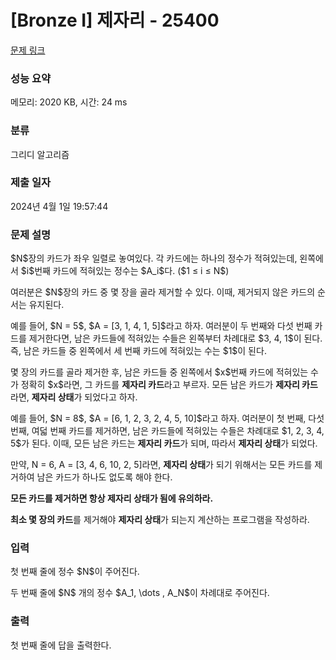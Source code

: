 # [Bronze I] 제자리 - 25400 

[문제 링크](https://www.acmicpc.net/problem/25400) 

### 성능 요약

메모리: 2020 KB, 시간: 24 ms

### 분류

그리디 알고리즘

### 제출 일자

2024년 4월 1일 19:57:44

### 문제 설명

<p>$N$장의 카드가 좌우 일렬로 놓여있다. 각 카드에는 하나의 정수가 적혀있는데, 왼쪽에서 $i$번째 카드에 적혀있는 정수는 $A_i$다. ($1 ≤ i ≤ N$)</p>

<p>여러분은 $N$장의 카드 중 몇 장을 골라 제거할 수 있다. 이때, 제거되지 않은 카드의 순서는 유지된다.</p>

<p>예를 들어, $N = 5$, $A = [3, 1, 4, 1, 5]$라고 하자. 여러분이 두 번째와 다섯 번째 카드를 제거한다면, 남은 카드들에 적혀있는 수들은 왼쪽부터 차례대로 $3, 4, 1$이 된다. 즉, 남은 카드들 중 왼쪽에서 세 번째 카드에 적혀있는 수는 $1$이 된다.</p>

<p>몇 장의 카드를 골라 제거한 후, 남은 카드들 중 왼쪽에서 $x$번째 카드에 적혀있는 수가 정확히 $x$라면, 그 카드를 <strong>제자리 카드</strong>라고 부르자. 모든 남은 카드가 <strong>제자리 카드</strong>라면, <strong>제자리 상태</strong>가 되었다고 하자.</p>

<p>예를 들어, $N = 8$, $A = [6, 1, 2, 3, 2, 4, 5, 10]$라고 하자. 여러분이 첫 번째, 다섯 번째, 여덟 번째 카드를 제거하면, 남은 카드들에 적혀있는 수들은 차례대로 $1, 2, 3, 4, 5$가 된다. 이때, 모든 남은 카드는 <strong>제자리 카드</strong>가 되며, 따라서 <strong>제자리 상태</strong>가 되었다.</p>

<p>만약, N = 6, A = [3, 4, 6, 10, 2, 5]라면, <strong>제자리 상태</strong>가 되기 위해서는 모든 카드를 제거하여 남은 카드가 하나도 없도록 해야 한다.</p>

<p><strong>모든 카드를 제거하면 항상 제자리 상태가 됨에 유의하라.</strong></p>

<p><strong>최소 몇 장의 카드</strong>를 제거해야 <strong>제자리 상태</strong>가 되는지 계산하는 프로그램을 작성하라.</p>

### 입력 

 <p>첫 번째 줄에 정수 $N$이 주어진다.</p>

<p>두 번째 줄에 $N$ 개의 정수 $A_1, \dots , A_N$이 차례대로 주어진다.</p>

### 출력 

 <p>첫 번째 줄에 답을 출력한다.</p>

